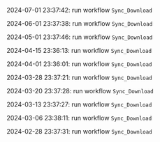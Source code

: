 2024-07-01 23:37:42: run workflow `Sync_Download` 

2024-06-01 23:37:38: run workflow `Sync_Download` 

2024-05-01 23:37:46: run workflow `Sync_Download` 

2024-04-15 23:36:13: run workflow `Sync_Download` 

2024-04-01 23:36:01: run workflow `Sync_Download` 

2024-03-28 23:37:21: run workflow `Sync_Download` 

2024-03-20 23:37:28: run workflow `Sync_Download` 

2024-03-13 23:37:27: run workflow `Sync_Download` 

2024-03-06 23:38:11: run workflow `Sync_Download` 

2024-02-28 23:37:31: run workflow `Sync_Download` 


